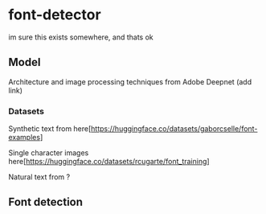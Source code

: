 # font-detector

im sure this exists somewhere, and thats ok

## Model

Architecture and image processing techniques from Adobe Deepnet (add link)

### Datasets

Synthetic text from here[https://huggingface.co/datasets/gaborcselle/font-examples]

Single character images here[https://huggingface.co/datasets/rcugarte/font_training]

Natural text from ?

## Font detection
